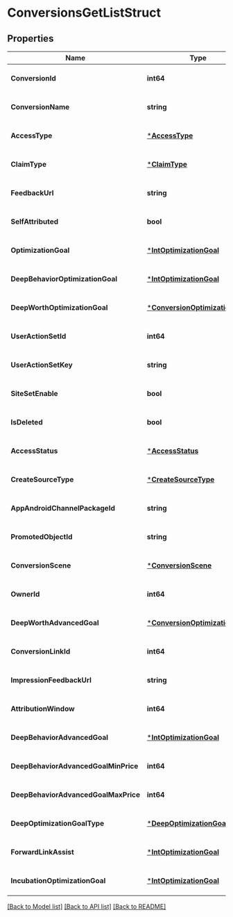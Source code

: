 # ConversionsGetListStruct

## Properties
Name | Type | Description | Notes
------------ | ------------- | ------------- | -------------
**ConversionId** | **int64** |  | [optional] [default to null]
**ConversionName** | **string** |  | [optional] [default to null]
**AccessType** | [***AccessType**](AccessType.md) |  | [optional] [default to null]
**ClaimType** | [***ClaimType**](ClaimType.md) |  | [optional] [default to null]
**FeedbackUrl** | **string** |  | [optional] [default to null]
**SelfAttributed** | **bool** |  | [optional] [default to null]
**OptimizationGoal** | [***IntOptimizationGoal**](IntOptimizationGoal.md) |  | [optional] [default to null]
**DeepBehaviorOptimizationGoal** | [***IntOptimizationGoal**](IntOptimizationGoal.md) |  | [optional] [default to null]
**DeepWorthOptimizationGoal** | [***ConversionOptimizationGoal**](ConversionOptimizationGoal.md) |  | [optional] [default to null]
**UserActionSetId** | **int64** |  | [optional] [default to null]
**UserActionSetKey** | **string** |  | [optional] [default to null]
**SiteSetEnable** | **bool** |  | [optional] [default to null]
**IsDeleted** | **bool** |  | [optional] [default to null]
**AccessStatus** | [***AccessStatus**](AccessStatus.md) |  | [optional] [default to null]
**CreateSourceType** | [***CreateSourceType**](CreateSourceType.md) |  | [optional] [default to null]
**AppAndroidChannelPackageId** | **string** |  | [optional] [default to null]
**PromotedObjectId** | **string** |  | [optional] [default to null]
**ConversionScene** | [***ConversionScene**](ConversionScene.md) |  | [optional] [default to null]
**OwnerId** | **int64** |  | [optional] [default to null]
**DeepWorthAdvancedGoal** | [***ConversionOptimizationGoal**](ConversionOptimizationGoal.md) |  | [optional] [default to null]
**ConversionLinkId** | **int64** |  | [optional] [default to null]
**ImpressionFeedbackUrl** | **string** |  | [optional] [default to null]
**AttributionWindow** | **int64** |  | [optional] [default to null]
**DeepBehaviorAdvancedGoal** | [***IntOptimizationGoal**](IntOptimizationGoal.md) |  | [optional] [default to null]
**DeepBehaviorAdvancedGoalMinPrice** | **int64** |  | [optional] [default to null]
**DeepBehaviorAdvancedGoalMaxPrice** | **int64** |  | [optional] [default to null]
**DeepOptimizationGoalType** | [***DeepOptimizationGoalType**](DeepOptimizationGoalType.md) |  | [optional] [default to null]
**ForwardLinkAssist** | [***IntOptimizationGoal**](IntOptimizationGoal.md) |  | [optional] [default to null]
**IncubationOptimizationGoal** | [***IntOptimizationGoal**](IntOptimizationGoal.md) |  | [optional] [default to null]

[[Back to Model list]](../README.md#documentation-for-models) [[Back to API list]](../README.md#documentation-for-api-endpoints) [[Back to README]](../README.md)


